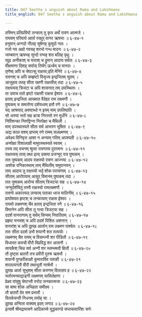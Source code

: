 ```yaml
---
title: 047 Seetha s anguish about Rama and Lakshmana
title_english: 047 Seetha s anguish about Rama and Lakshmana

---
```


<div class="audioEmbed"  caption="श्रीराम-हरिसीताराममूर्ति-घनपाठिभ्यां वचनम्" src="https://archive.org/download/Ramayana-recitation-Sriram-harisItArAmamUrti-Ghanapaati-v2/Kanda_6/Kanda_6_YK-047-Seetha_s_anguish_about_Rama_and_Lakshmana_0.mp3"></div>

तस्मिन् प्रतिप्रविष्टे लन्काम् तु कृत अर्थे रावण आत्मजे ।  
राघवम् परिवार्य आर्ता ररक्षुर् वानर ऋषभाः ॥ ६-४७-१  
हनूमान् अन्गदो नीलह् सुषेणह् कुमुदो नलः ।  
गजो गव अक्षो गवयह् शरभो गन्ध मादनः ॥ ६-४७-२  
जाम्बवान् ऋषभह् सुन्दो रम्भह् शत बलिह् पृथुः ।  
व्यूढ अनीकाश् च यत्ताश् च द्रुमान् आदाय सर्वतः ॥ ६-४७-३  
वीक्षमाणा दिशह् सर्वास् तिर्यग् ऊर्ध्वम् च वानराः ।  
तृणेष्व् अपि च चेष्टत्सु राक्षसा;इति मेनिरे ॥ ६-४७-४  
रावणश् च अपि सम्हृष्टो विसृज्य इन्द्रजितम् सुतम् ।  
आजुहाव ततह् सीता रक्षणी राक्षसीस् तदा ॥ ६-४७-५  
राक्षस्यस् त्रिजटा च अपि शासनात् तम् उपस्थिताः ।  
ता उवाच ततो हृष्टो राक्षसी राक्षस ईश्वरः ॥ ६-४७-६  
हताव् इन्द्रजिता आख्यात वैदेह्या राम लक्ष्मणौ ।  
पुष्पकम् च समारोप्य दर्शयध्वम् हतौ रणे ॥ ६-४७-७  
यद् आश्रयाद् अवष्टब्धो न इयम् माम् उपतिष्ठति ।  
सो अस्या भर्ता सह भ्रात्रा निरस्तो रण मूर्धनि ॥ ६-४७-८  
निर्विशन्का निरुद्विग्ना निरपेक्षा च मैथिली ।  
माम् उपस्थास्यते सीता सर्व आभरण भूषिता ॥ ६-४७-९  
अद्य काल वशम् प्राप्तम् रणे रामम् सलक्ष्मणम् ।  
अवेक्ष्य विनिवृत्त आशा न अन्याम् गतिम् अपश्यती ॥ ६-४७-१०  
अनपेक्षा विशालाक्षी मामुपस्थस्यते स्वयम् ।  
तस्य तद् वचनम् श्रुत्वा रावणस्य दुरात्मनः ॥ ६-४७-११  
राक्षस्यस् तास् तथा इत्य् उक्त्वा प्रजग्मुर् यत्र पुष्पकम् ।  
ततः पुष्पकम् आदय राक्षस्यो रावण आज्नया ॥ ६-४७-१२  
अशोक वनिकास्थाम् ताम् मैथिलीम् समुपानयन् ।  
ताम् आदाय तु राक्षस्यो भर्तृ शोक परायणाम् ॥ ६-४७-१३  
सीताम् आरोपयाम् आसुर् विमानम् पुष्पकम् तदा ।  
ततः पुष्पकम् आरोप्य सीताम् त्रिजटया सह ॥ ६-४७-१४  
जग्मुर्दर्शयितुं तस्यै राक्षस्यो रामलक्ष्मणौ ।  
रावणो अकारयल् लन्काम् पताका ध्वज मालिनीम् ॥ ६-४७-१५  
प्राघोषयत हृष्टश् च लन्कायाम् राक्षस ईश्वरः ।  
राघवो लक्ष्मणश् चैव हताव् इन्द्रजिता रणे ॥ ६-४७-१६  
विमानेन अपि सीता तु गत्वा त्रिजटया सह ।  
ददर्श वानराणाम् तु सर्वम् सिन्यम् निपातितम् ॥ ६-४७-१७  
प्रहृष्ट मनसश् च अपि ददर्श पिशित अशनान् ।  
वानरांश् च अपि दुह्ख आर्तान् राम लक्ष्मण पार्श्वतः ॥ ६-४७-१८  
ततः सीता ददर्श उभौ शयानौ शत तल्पयोः ।  
लक्ष्मणम् चैव रामम् च विसम्ज्नौ शर पीडितौ ॥ ६-४७-१९  
विध्वस्त कवचौ वीरौ विप्रविद्ध शर आसनौ ।  
सायकैश् चिन्न सर्व अन्गौ शर स्तम्भमयौ क्षितौ ॥ ६-४७-२०  
तौ दृष्ट्वा भ्रातरौ तत्र प्रवीरौ पुरुष ऋषभौ ।  
शयानौ पुण्डरीकाक्षौ कुमाराविव पावकी ॥ ६-४७-२१  
शरतल्पगतौ वीरौ तथाभूतौ नरर्षभौ ।  
दुह्ख आर्ता सुभृशम् सीता करुणम् विललाप ह ॥ ६-४७-२२  
भर्तारमनवद्याङ्गी लक्ष्मणम् चासितेक्षणा ।  
प्रेक्ष्य पांसुषु चेष्टन्तौ रुरोद जनकात्मजा ॥ ६-४७-२३  
सा बाष्प शोक अभिहता समीक्ष्य ।  
तौ भ्रातरौ देव सम प्रभावौ ।  
वितर्कयन्ती निधनम् तयोह् सा ।  
दुह्ख अन्विता वाक्यम् इदम् जगाद ॥ ६-४७-२४  
इत्यार्षे श्रीमद्रामायणे आदिकाव्ये युद्धकाण्डे सप्तचत्वारिंशः सर्गः